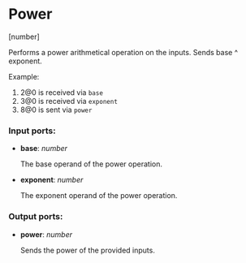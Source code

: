 # Power

[number]

Performs a power arithmetical operation on the inputs. Sends base ^ exponent.

Example:

1. 2@0 is received via `base`
2. 3@0 is received via `exponent`
3. 8@0 is sent via `power`

### Input ports:

* __base__: _number_

    The base operand of the power operation.



* __exponent__: _number_

    The exponent operand of the power operation.



### Output ports:

* __power__: _number_

    Sends the power of the provided inputs.



